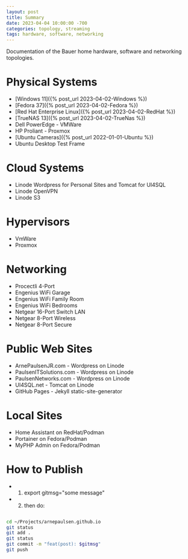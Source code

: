 ```yaml
---
layout: post
title: Summary
date: 2023-04-04 10:00:00 -700
categories: topology, streaming
tags: hardware, software, networking
---
```


Documentation of the Bauer home hardware, software and networking topologies.


# Physical Systems

* [Windows 11]({% post_url 2023-04-02-Windows %})
* [Fedora 37]({% post_url 2023-04-02-Fedora %})
* [Red Hat Enterprise Linux]({% post_url 2023-04-02-RedHat %})
* [TrueNAS 13]({% post_url 2023-04-02-TrueNas %})
* Dell PowerEdge - VMWare
* HP Proliant - Proxmox
* [Ubuntu Cameras]({% post_url 2022-01-01-Ubuntu %})
* Ubuntu Desktop Test Frame

# Cloud Systems
* Linode Wordpress for Personal Sites and Tomcat for UI4SQL
* Linode OpenVPN
* Linode S3

# Hypervisors
* VmWare
* Proxmox

# Networking

* Procectli 4-Port
* Engenius WiFi Garage
* Engenius WiFi Family Room
* Engenius WiFi Bedrooms
* Netgear 16-Port Switch LAN
* Netgear 8-Port Wireless
* Netgear 8-Port Secure


# Public Web Sites

* ArnePaulsenJR.com - Wordpress on Linode
* PaulsenITSolutions.com - Wordpress on Linode
* PaulsenNetworks.com - Wordpress on Linode
* UI4SQL.net - Tomcat on Linode
* GitHub Pages - Jekyll static-site-generator 

# Local Sites

* Home Assistant on RedHat/Podman
* Portainer on Fedora/Podman
* MyPHP Admin on Fedora/Podman


# How to Publish

* 1. export gitmsg="some message"
* 2. then do:

```bash

cd ~/Projects/arnepaulsen.github.io 
git status
git add .
git status
git commit -m "feat(post): $gitmsg"
git push
```